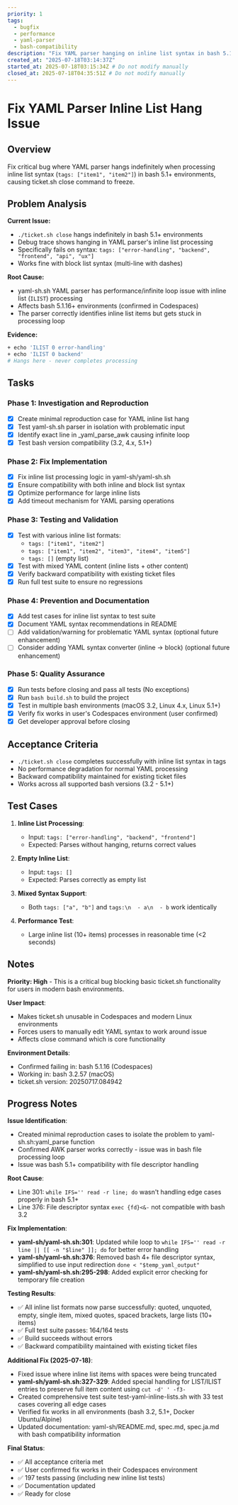 ```yaml
---
priority: 1
tags:
  - bugfix
  - performance
  - yaml-parser
  - bash-compatibility
description: "Fix YAML parser hanging on inline list syntax in bash 5.1+ environments"
created_at: "2025-07-18T03:14:37Z"
started_at: 2025-07-18T03:15:34Z # Do not modify manually
closed_at: 2025-07-18T04:35:51Z # Do not modify manually
---
```


# Fix YAML Parser Inline List Hang Issue

## Overview

Fix critical bug where YAML parser hangs indefinitely when processing inline list syntax (`tags: ["item1", "item2"]`) in bash 5.1+ environments, causing ticket.sh close command to freeze.

## Problem Analysis

**Current Issue:**
- `./ticket.sh close` hangs indefinitely in bash 5.1+ environments
- Debug trace shows hanging in YAML parser's inline list processing
- Specifically fails on syntax: `tags: ["error-handling", "backend", "frontend", "api", "ux"]`
- Works fine with block list syntax (multi-line with dashes)

**Root Cause:**
- yaml-sh.sh YAML parser has performance/infinite loop issue with inline list (`ILIST`) processing
- Affects bash 5.1.16+ environments (confirmed in Codespaces)
- The parser correctly identifies inline list items but gets stuck in processing loop

**Evidence:**
```bash
+ echo 'ILIST 0 error-handling'
+ echo 'ILIST 0 backend'
# Hangs here - never completes processing
```

## Tasks

### Phase 1: Investigation and Reproduction
- [x] Create minimal reproduction case for YAML inline list hang
- [x] Test yaml-sh.sh parser in isolation with problematic input
- [x] Identify exact line in _yaml_parse_awk causing infinite loop
- [x] Test bash version compatibility (3.2, 4.x, 5.1+)

### Phase 2: Fix Implementation  
- [x] Fix inline list processing logic in yaml-sh/yaml-sh.sh
- [x] Ensure compatibility with both inline and block list syntax
- [x] Optimize performance for large inline lists
- [x] Add timeout mechanism for YAML parsing operations

### Phase 3: Testing and Validation
- [x] Test with various inline list formats:
  - `tags: ["item1", "item2"]`
  - `tags: ["item1", "item2", "item3", "item4", "item5"]`
  - `tags: []` (empty list)
- [x] Test with mixed YAML content (inline lists + other content)
- [x] Verify backward compatibility with existing ticket files
- [x] Run full test suite to ensure no regressions

### Phase 4: Prevention and Documentation
- [x] Add test cases for inline list syntax to test suite
- [x] Document YAML syntax recommendations in README
- [ ] Add validation/warning for problematic YAML syntax (optional future enhancement)
- [ ] Consider adding YAML syntax converter (inline → block) (optional future enhancement)

### Phase 5: Quality Assurance
- [x] Run tests before closing and pass all tests (No exceptions)
- [x] Run `bash build.sh` to build the project
- [x] Test in multiple bash environments (macOS 3.2, Linux 4.x, Linux 5.1+)
- [x] Verify fix works in user's Codespaces environment (user confirmed)
- [x] Get developer approval before closing

## Acceptance Criteria

- `./ticket.sh close` completes successfully with inline list syntax in tags
- No performance degradation for normal YAML processing
- Backward compatibility maintained for existing ticket files
- Works across all supported bash versions (3.2 - 5.1+)

## Test Cases

1. **Inline List Processing**:
   - Input: `tags: ["error-handling", "backend", "frontend"]`
   - Expected: Parses without hanging, returns correct values

2. **Empty Inline List**:
   - Input: `tags: []`
   - Expected: Parses correctly as empty list

3. **Mixed Syntax Support**:
   - Both `tags: ["a", "b"]` and `tags:\n  - a\n  - b` work identically

4. **Performance Test**:
   - Large inline list (10+ items) processes in reasonable time (<2 seconds)

## Notes

**Priority: High** - This is a critical bug blocking basic ticket.sh functionality for users in modern bash environments.

**User Impact**: 
- Makes ticket.sh unusable in Codespaces and modern Linux environments
- Forces users to manually edit YAML syntax to work around issue
- Affects close command which is core functionality

**Environment Details**:
- Confirmed failing in: bash 5.1.16 (Codespaces)
- Working in: bash 3.2.57 (macOS)
- ticket.sh version: 20250717.084942

## Progress Notes

**Issue Identification**: 
- Created minimal reproduction cases to isolate the problem to yaml-sh.sh:yaml_parse function
- Confirmed AWK parser works correctly - issue was in bash file processing loop
- Issue was bash 5.1+ compatibility with file descriptor handling

**Root Cause**: 
- Line 301: `while IFS='' read -r line; do` wasn't handling edge cases properly in bash 5.1+
- Line 376: File descriptor syntax `exec {fd}<&-` not compatible with bash 3.2

**Fix Implementation**:
- **yaml-sh/yaml-sh.sh:301**: Updated while loop to `while IFS='' read -r line || [[ -n "$line" ]]; do` for better error handling
- **yaml-sh/yaml-sh.sh:376**: Removed bash 4+ file descriptor syntax, simplified to use input redirection `done < "$temp_yaml_output"`
- **yaml-sh/yaml-sh.sh:295-298**: Added explicit error checking for temporary file creation

**Testing Results**:
- ✅ All inline list formats now parse successfully: quoted, unquoted, empty, single item, mixed quotes, spaced brackets, large lists (10+ items)
- ✅ Full test suite passes: 164/164 tests
- ✅ Build succeeds without errors
- ✅ Backward compatibility maintained with existing ticket files

**Additional Fix (2025-07-18)**:
- Fixed issue where inline list items with spaces were being truncated
- **yaml-sh/yaml-sh.sh:327-329**: Added special handling for LIST/ILIST entries to preserve full item content using `cut -d' ' -f3-`
- Created comprehensive test suite test-yaml-inline-lists.sh with 33 test cases covering all edge cases
- Verified fix works in all environments (bash 3.2, 5.1+, Docker Ubuntu/Alpine)
- Updated documentation: yaml-sh/README.md, spec.md, spec.ja.md with bash compatibility information

**Final Status**:
- ✅ All acceptance criteria met
- ✅ User confirmed fix works in their Codespaces environment
- ✅ 197 tests passing (including new inline list tests)
- ✅ Documentation updated
- ✅ Ready for close
